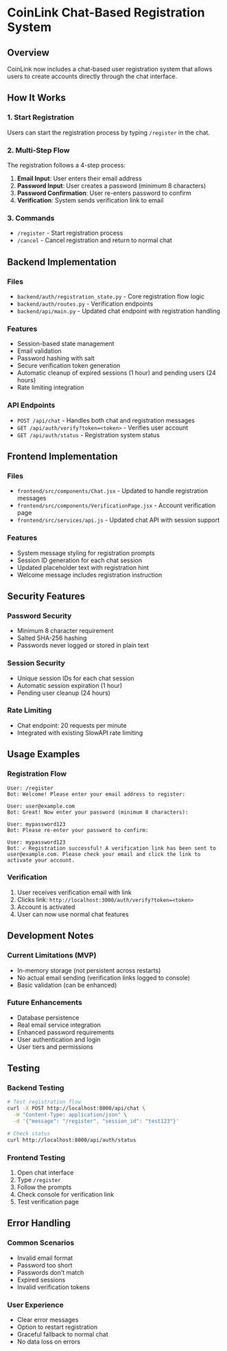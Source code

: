 # CoinLink Chat-Based Registration System

## Overview
CoinLink now includes a chat-based user registration system that allows users to create accounts directly through the chat interface.

## How It Works

### 1. Start Registration
Users can start the registration process by typing `/register` in the chat.

### 2. Multi-Step Flow
The registration follows a 4-step process:

1. **Email Input**: User enters their email address
2. **Password Input**: User creates a password (minimum 8 characters)
3. **Password Confirmation**: User re-enters password to confirm
4. **Verification**: System sends verification link to email

### 3. Commands
- `/register` - Start registration process
- `/cancel` - Cancel registration and return to normal chat

## Backend Implementation

### Files
- `backend/auth/registration_state.py` - Core registration flow logic
- `backend/auth/routes.py` - Verification endpoints
- `backend/api/main.py` - Updated chat endpoint with registration handling

### Features
- Session-based state management
- Email validation
- Password hashing with salt
- Secure verification token generation
- Automatic cleanup of expired sessions (1 hour) and pending users (24 hours)
- Rate limiting integration

### API Endpoints
- `POST /api/chat` - Handles both chat and registration messages
- `GET /api/auth/verify?token=<token>` - Verifies user account
- `GET /api/auth/status` - Registration system status

## Frontend Implementation

### Files
- `frontend/src/components/Chat.jsx` - Updated to handle registration messages
- `frontend/src/components/VerificationPage.jsx` - Account verification page
- `frontend/src/services/api.js` - Updated chat API with session support

### Features
- System message styling for registration prompts
- Session ID generation for each chat session
- Updated placeholder text with registration hint
- Welcome message includes registration instruction

## Security Features

### Password Security
- Minimum 8 character requirement
- Salted SHA-256 hashing
- Passwords never logged or stored in plain text

### Session Security
- Unique session IDs for each chat session
- Automatic session expiration (1 hour)
- Pending user cleanup (24 hours)

### Rate Limiting
- Chat endpoint: 20 requests per minute
- Integrated with existing SlowAPI rate limiting

## Usage Examples

### Registration Flow
```
User: /register
Bot: Welcome! Please enter your email address to register:

User: user@example.com
Bot: Great! Now enter your password (minimum 8 characters):

User: mypassword123
Bot: Please re-enter your password to confirm:

User: mypassword123
Bot: ✓ Registration successful! A verification link has been sent to user@example.com. Please check your email and click the link to activate your account.
```

### Verification
1. User receives verification email with link
2. Clicks link: `http://localhost:3000/auth/verify?token=<token>`
3. Account is activated
4. User can now use normal chat features

## Development Notes

### Current Limitations (MVP)
- In-memory storage (not persistent across restarts)
- No actual email sending (verification links logged to console)
- Basic validation (can be enhanced)

### Future Enhancements
- Database persistence
- Real email service integration
- Enhanced password requirements
- User authentication and login
- User tiers and permissions

## Testing

### Backend Testing
```bash
# Test registration flow
curl -X POST http://localhost:8000/api/chat \
  -H "Content-Type: application/json" \
  -d '{"message": "/register", "session_id": "test123"}'

# Check status
curl http://localhost:8000/api/auth/status
```

### Frontend Testing
1. Open chat interface
2. Type `/register`
3. Follow the prompts
4. Check console for verification link
5. Test verification page

## Error Handling

### Common Scenarios
- Invalid email format
- Password too short
- Passwords don't match
- Expired sessions
- Invalid verification tokens

### User Experience
- Clear error messages
- Option to restart registration
- Graceful fallback to normal chat
- No data loss on errors
